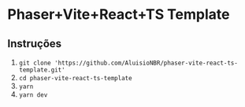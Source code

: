 # Phaser+Vite+React+TS Template

## Instruções

1. `git clone 'https://github.com/AluisioNBR/phaser-vite-react-ts-template.git'`
2. `cd phaser-vite-react-ts-template`
3. `yarn`
4. `yarn dev`